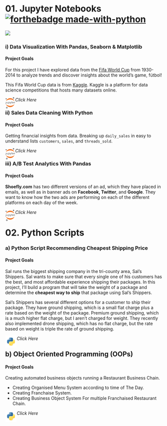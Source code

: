 <p align='right'> 

# **01. Jupyter Notebooks**   [![forthebadge made-with-python](http://ForTheBadge.com/images/badges/made-with-python.svg)](https://www.python.org/)

  <a href="#"><img src="https://badges.pufler.dev/visits/Emon-ProCoder7/Data-Driven-Decision-Making-With-Statistics"></a>
</p>

### i) Data Visualization With Pandas, Seaborn & Matplotlib

#### Project Goals
For this project I have explored data from the [Fifa World Cup](https://en.wikipedia.org/wiki/FIFA_World_Cup) from 1930-2014 to analyze trends and discover insights about the world’s game, fútbol!

This Fifa World Cup data is from [Kaggle](https://www.kaggle.com/abecklas/fifa-world-cup). Kaggle is a platform for data science competitions that hosts many datasets online.



*Click Here* [<img align="left" alt="Emon-ProCoder7 | Jupyter" width="32px" src="https://raw.githubusercontent.com/Emon-ProCoder7/python_projects/master/jupyter.png"/>](https://github.com/Emon-ProCoder7/python_projects/blob/master/Visualization_kaggle.ipynb)



### ii) Sales Data Cleaning With Python

#### Project Goals
Getting financial insights from data. Breaking up `daily_sales` in easy to understand lists `customers`, `sales`, and `threads_sold`.



*Click Here* [<img align="left" alt="Emon-ProCoder7 | Jupyter" width="32px" src="https://raw.githubusercontent.com/Emon-ProCoder7/python_projects/master/jupyter.png"/>](https://github.com/Emon-ProCoder7/python_projects/blob/master/Sales%20Data%20Cleaning.ipynb)




### iii) A/B Test Analytics With Pandas

#### Project Goals
**Shoefly.com** has two different versions of an ad, which they have placed in emails, as well as in banner ads on **Facebook, Twitter**, and **Google**. They want to know how the two ads are performing on each of the different platforms on each day of the week.




*Click Here* [<img align="left" alt="Emon-ProCoder7 | Jupyter" width="32px" src="https://raw.githubusercontent.com/Emon-ProCoder7/python_projects/master/jupyter.png"/>](https://github.com/Emon-ProCoder7/python_projects/blob/master/A_B%20Test%20Analytics.ipynb)







              





# **02. Python Scripts**

### a) Python Script Recommending Cheapest Shipping Price

#### Project Goals
Sal runs the biggest shipping company in the tri-county area, Sal’s Shippers. Sal wants to make sure that every single one of his customers has the best, and most affordable experience shipping their packages. In this project, I’ll build a program that will take the weight of a package and determine the **cheapest way to ship** that package using Sal’s Shippers.

Sal’s Shippers has several different options for a customer to ship their package. They have ground shipping, which is a small flat charge plus a rate based on the weight of the package. Premium ground shipping, which is a much higher flat charge, but I aren’t charged for weight. They recently also implemented drone shipping, which has no flat charge, but the rate based on weight is triple the rate of ground shipping. 



*Click Here* [<img align="left" alt="Python" width="37px" src="https://raw.githubusercontent.com/github/explore/80688e429a7d4ef2fca1e82350fe8e3517d3494d/topics/python/python.png" />](https://github.com/Emon-ProCoder7/python_projects/blob/master/Shipping%20Recommendation.py)





## **b) Object Oriented Programming (OOPs)**

#### Project Goals
Creating automated business objects running a Restaurant Business Chain.

 - Creating Organised Menu System according to time of The Day.
 - Creating Franchaise System.
 - Creating Business Object System For multiple Franchaised Restaurant Chain. 
 
 
 
 
 
 *Click Here* [<img align="left" alt="Python" width="37px" src="https://raw.githubusercontent.com/github/explore/80688e429a7d4ef2fca1e82350fe8e3517d3494d/topics/python/python.png" />](https://github.com/Emon-ProCoder7/python_projects/blob/master/Object%20Oriented%20Programming(OOPs).py)
